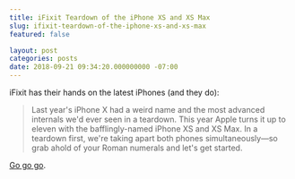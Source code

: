 ```yaml
---
title: iFixit Teardown of the iPhone XS and XS Max
slug: ifixit-teardown-of-the-iphone-xs-and-xs-max
featured: false

layout: post
categories: posts
date: 2018-09-21 09:34:20.000000000 -07:00
---
```


iFixit has their hands on the latest iPhones (and they do):

> Last year's iPhone X had a weird name and the most advanced internals we'd ever seen in a teardown. This year Apple turns it up to eleven with the bafflingly-named iPhone XS and XS Max. In a teardown first, we're taking apart both phones simultaneously—so grab ahold of your Roman numerals and let's get started.

[Go go go](https://www.ifixit.com/Teardown/iPhone+XS++and+XS+Max+Teardown/113021).

